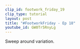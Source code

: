```yaml
---
clip_id: footwork_friday_19
clip_type: tutorial
layout: post
title: "#FootworkFriday - Ep 18"
youtube_id: GW0Tr5RnyLg
---
```


Sweep around variation.